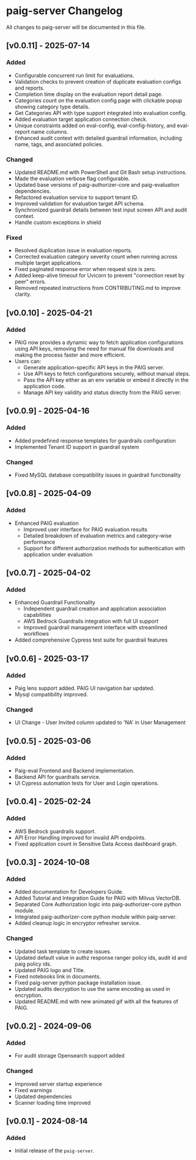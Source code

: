 # paig-server Changelog
All changes to paig-server will be documented in this file.

## [v0.0.11] - 2025-07-14
### Added
  - Configurable concurrent run limit for evaluations.
  - Validation checks to prevent creation of duplicate evaluation configs and reports.
  - Completion time display on the evaluation report detail page.
  - Categories count on the evaluation config page with clickable popup showing category type details.
  - Get Categories API with type support integrated into evaluation config.
  - Added evaluation target application connection check.
  - Unique constraints added on eval-config, eval-config-history, and eval-report name columns.
  - Enhanced audit context with detailed guardrail information, including name, tags, and associated policies.

### Changed
  - Updated README.md with PowerShell and Git Bash setup instructions.
  - Made the evaluation verbose flag configurable.
  - Updated base versions of paig-authorizer-core and paig-evaluation dependencies.
  - Refactored evaluation service to support tenant ID.
  - Improved validation for evaluation target API schema.
  - Synchronized guardrail details between test input screen API and audit context.
  - Handle custom exceptions in shield

### Fixed
  - Resolved duplication issue in evaluation reports.
  - Corrected evaluation category severity count when running across multiple target applications.
  - Fixed paginated response error when request size is zero.
  - Added keep-alive timeout for Uvicorn to prevent "connection reset by peer" errors.
  - Removed repeated instructions from CONTRIBUTING.md to improve clarity.



## [v0.0.10] - 2025-04-21
### Added
- PAIG now provides a dynamic way to fetch application configurations using API keys, removing the need for manual file downloads and making the process faster and more efficient. 
- Users can:
    - Generate application-specific API keys in the PAIG server.
    - Use API keys to fetch configurations securely, without manual steps.
    - Pass the API key either as an env variable or embed it directly in the application code.
    - Manage API key validity and status directly from the PAIG server.


## [v0.0.9] - 2025-04-16
### Added
- Added predefined response templates for guardrails configuration
- Implemented Tenant ID support in guardrail system

### Changed
- Fixed MySQL database compatibility issues in guardrail functionality


## [v0.0.8] - 2025-04-09
### Added
- Enhanced PAIG evaluation
    - Improved user interface for PAIG evaluation results
    - Detailed breakdown of evaluation metrics and category-wise performance
    - Support for different authorization methods for authentication with application under evaluation


## [v0.0.7] - 2025-04-02
### Added
- Enhanced Guardrail Functionality
    - Independent guardrail creation and application association capabilities
    - AWS Bedrock Guardrails integration with full UI support
    - Improved guardrail management interface with streamlined workflows
- Added comprehensive Cypress test suite for guardrail features

## [v0.0.6] - 2025-03-17
### Added
- Paig lens support added. PAIG UI navigation bar updated.
- Mysql compatibility improved.

### Changed
- UI Change - User Invited column updated to 'NA' in User Management

## [v0.0.5] - 2025-03-06
### Added
- Paig-eval Frontend and Backend implementation.
- Backend API for guardrails service.
- UI Cypress automation tests for User and Login operations.

## [v0.0.4] - 2025-02-24
### Added
- AWS Bedrock guardrails support.
- API Error Handling improved for invalid API endpoints.
- Fixed application count in Sensitive Data Access dashboard graph.

## [v0.0.3] - 2024-10-08
### Added
- Added documentation for Developers Guide.
- Added Tutorial and Integration Guide for PAIG with Milvus VectorDB.
- Separated Core Authorization logic into paig-authorizer-core python module.
- Integrated paig-authorizer-core python module within paig-server.
- Added cleanup logic in encryptor refresher service.

### Changed
- Updated task template to create issues.
- Updated default value in authz response ranger policy ids, audit id and paig policy ids.
- Updated PAIG logo and Title.
- Fixed notebooks link in documents.
- Fixed paig-server python package installation issue.
- Updated audits decryption to use the same encoding as used in encryption.
- Updated README.md with new animated gif with all the features of PAIG.

## [v0.0.2] - 2024-09-06
### Added
- For audit storage Opensearch support added

### Changed
- Improved server startup experience
- Fixed warnings
- Updated dependencies
- Scanner loading time improved


## [v0.0.1] - 2024-08-14
### Added
- Initial release of the `paig-server`.